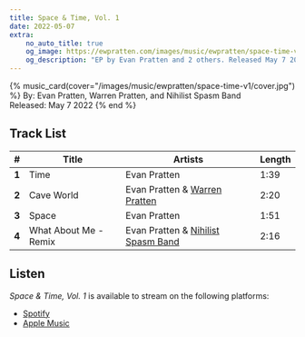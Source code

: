 ```yaml
---
title: Space & Time, Vol. 1
date: 2022-05-07
extra:
    no_auto_title: true
    og_image: https://ewpratten.com/images/music/ewpratten/space-time-v1/cover.jpg
    og_description: "EP by Evan Pratten and 2 others. Released May 7 2022"
---
```


{% music_card(cover="/images/music/ewpratten/space-time-v1/cover.jpg") %}
By: Evan Pratten, Warren Pratten, and Nihilist Spasm Band<br>
Released: May 7 2022
{% end %}

## Track List

|   #   | Title                 | Artists                                                | Length |
|:-----:|-----------------------|--------------------------------------------------------|--------|
| **1** | Time                  | Evan Pratten                                           | 1:39   |
| **2** | Cave World            | Evan Pratten & [Warren Pratten](https://pratten.ca)    | 2:20   |
| **3** | Space                 | Evan Pratten                                           | 1:51   |
| **4** | What About Me - Remix | Evan Pratten &  [Nihilist Spasm Band](http://nonsb.ca) | 2:16   |

## Listen

*Space & Time, Vol. 1* is available to stream on the following platforms:

- [Spotify](https://open.spotify.com/album/718OAeNsyhO1znebsXVSdf)
- [Apple Music](https://music.apple.com/us/album/space-time-vol-1-ep/1623507117)
